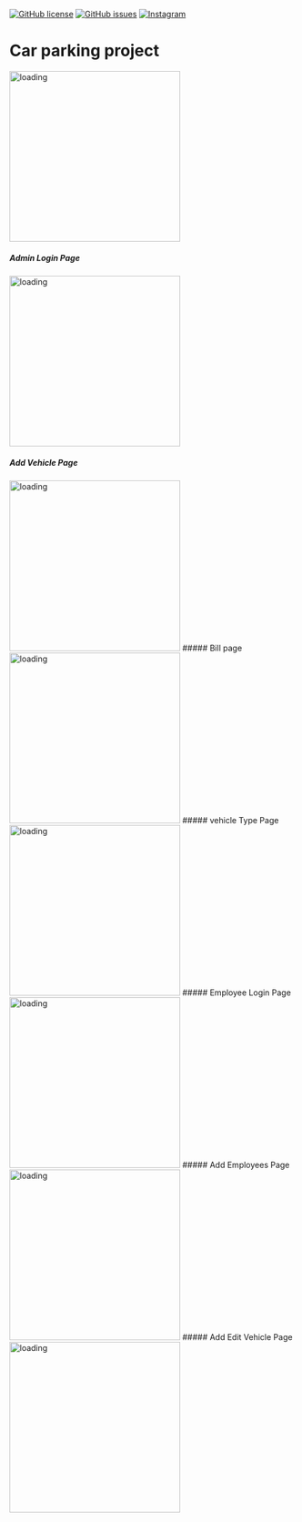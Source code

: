 <a href="https://github.com/deepusingla0448/ZoomAutomation/blob/master/LICENSE"><img alt="GitHub license" src="https://img.shields.io/github/license/deepusingla0448/ZoomAutomation"></a>
<a href="https://github.com/deepusingla0448/ZoomAutomation/issues"><img alt="GitHub issues" src="https://img.shields.io/github/issues/deepusingla0448/ZoomAutomation"></a>
<a href="https://www.instagram.com/_.abhi_singla_/"><img alt="Instagram" src="https://img.shields.io/badge/join-instragram-ff69b4"></a>

# Car parking project 
<img alt = 'loading ' src='https://github.com/AbhinandanSingla/Car-Parking-/tree/main/images/front.png' height = '300'>

##### Admin Login Page
<img alt = 'loading ' src='https://github.com/AbhinandanSingla/Car-Parking-/tree/main/images/admin.png' height = '300'>

##### Add Vehicle Page
<img alt = 'loading ' src='https://github.com/AbhinandanSingla/Car-Parking-/tree/main/images/addvehicle.png' height = '300'>
##### Bill page
<img alt = 'loading ' src='https://github.com/AbhinandanSingla/Car-Parking-/tree/main/images/bill.png' height = '300'>
##### vehicle Type Page
<img alt = 'loading ' src='https://github.com/AbhinandanSingla/Car-Parking-/tree/main/images/vehicleType.png' height = '300'>
##### Employee Login Page
<img alt = 'loading ' src='https://github.com/AbhinandanSingla/Car-Parking-/tree/main/images/employeeLogin.png' height = '300'>
##### Add Employees Page
<img alt = 'loading ' src='https://github.com/AbhinandanSingla/Car-Parking-/tree/main/images/addEmployee.png' height = '300'>
##### Add Edit Vehicle Page
<img alt = 'loading ' src='https://github.com/AbhinandanSingla/Car-Parking-/tree/main/images/editVehicle.png' height = '300'>